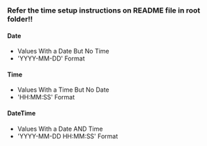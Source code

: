 ### Refer the time setup instructions on README file in root folder!!

#### Date
    
* Values With a Date But No Time
* 'YYYY-MM-DD' Format


#### Time
    
* Values With a Time But No Date
* 'HH:MM:SS' Format

#### DateTime
    
* Values With a Date AND Time
* 'YYYY-MM-DD HH:MM:SS' Format